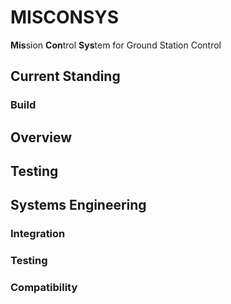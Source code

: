 # MISCONSYS
<b>Mis</b>sion <b>Con</b>trol <b>Sys</b>tem for Ground Station Control

## Current Standing
### Build
## Overview
## Testing
## Systems Engineering
### Integration
### Testing
### Compatibility
